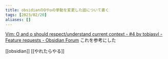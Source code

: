 ```yaml
---
title: obsidianのOやoの挙動を変更した話について書く
tags: [2023/02/20]
aliases: []
---
```


[Vim: O and o should respect/understand current context - #4 by tobiasvl - Feature requests - Obsidian Forum](https://forum.obsidian.md/t/vim-o-and-o-should-respect-understand-current-context/48386/4)
これを参考にした

[[obsidian]]
[[やれたらやる]]